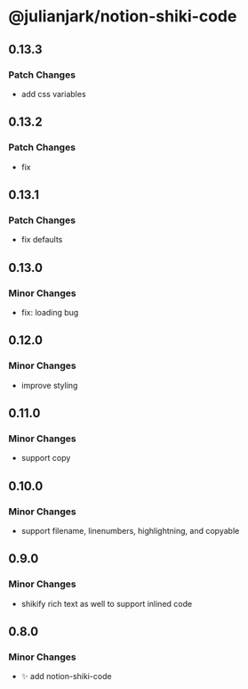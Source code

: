 # @julianjark/notion-shiki-code

## 0.13.3

### Patch Changes

- add css variables

## 0.13.2

### Patch Changes

- fix

## 0.13.1

### Patch Changes

- fix defaults

## 0.13.0

### Minor Changes

- fix: loading bug

## 0.12.0

### Minor Changes

- improve styling

## 0.11.0

### Minor Changes

- support copy

## 0.10.0

### Minor Changes

- support filename, linenumbers, highlightning, and copyable

## 0.9.0

### Minor Changes

- shikify rich text as well to support inlined code

## 0.8.0

### Minor Changes

- :sparkles: add notion-shiki-code
